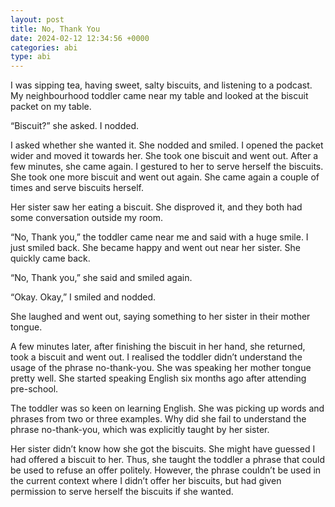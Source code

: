 ```yaml
---
layout: post
title: No, Thank You
date: 2024-02-12 12:34:56 +0000
categories: abi
type: abi
---
```


<div class="abi">	
I was sipping tea, having sweet, salty biscuits, and listening to a podcast. My neighbourhood toddler came near my table and looked at the biscuit packet on my table. 

“Biscuit?” she asked. I nodded.

I asked whether she wanted it. She nodded and smiled. I opened the packet wider and moved it towards her. She took one biscuit and went out. After a few minutes, she came again. I gestured to her to serve herself the biscuits. She took one more biscuit and went out again. She came again a couple of times and serve biscuits herself. 

Her sister saw her eating a biscuit. She disproved it, and they both had some conversation outside my room. 

“No, Thank you,” the toddler came near me and said with a huge smile. I just smiled back. She became happy and went out near her sister. She quickly came back.

“No, Thank you,” she said and smiled again.

“Okay. Okay,” I smiled and nodded.

She laughed and went out, saying something to her sister in their mother tongue.

A few minutes later, after finishing the biscuit in her hand, she returned, took a biscuit and went out. I realised the toddler didn’t understand the usage of the phrase no-thank-you. She was speaking her mother tongue pretty well. She started speaking English six months ago after attending pre-school.

The toddler was so keen on learning English. She was picking up words and phrases from two or three examples. Why did she fail to understand the phrase no-thank-you, which was explicitly taught by her sister. 

Her sister didn’t know how she got the biscuits. She might have guessed I had offered a biscuit to her. Thus, she taught the toddler a phrase that could be used to refuse an offer politely. However, the phrase couldn’t be used in the current context where I didn’t offer her biscuits, but had given permission to serve herself the biscuits if she wanted.
</div>